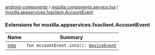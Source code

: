 [android-components](../../index.md) / [mozilla.components.service.fxa](../index.md) / [mozilla.appservices.fxaclient.AccountEvent](./index.md)

### Extensions for mozilla.appservices.fxaclient.AccountEvent

| Name | Summary |
|---|---|
| [into](into.md) | `fun AccountEvent.into(): `[`DeviceEvent`](../../mozilla.components.concept.sync/-device-event/index.md) |

